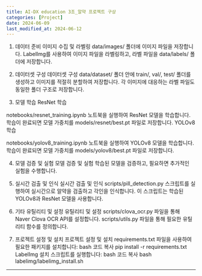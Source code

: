 ```yaml
---
title: AI-DX education 3조_알약 프로젝트 구상
categories: [Project] 
date: 2024-06-09
last_modified_at: 2024-06-12
---
```

1. 데이터 준비
이미지 수집 및 라벨링
data/images/ 폴더에 이미지 파일을 저장합니다.
LabelImg를 사용하여 이미지 파일을 라벨링하고, 라벨 파일을 data/labels/ 폴더에 저장합니다.

2. 데이터셋 구성
데이터셋 구성
data/dataset/ 폴더 안에 train/, val/, test/ 폴더를 생성하고 이미지를 적절히 분할하여 저장합니다.
각 이미지에 대응하는 라벨 파일도 동일한 폴더 구조로 저장합니다.

3. 모델 학습
ResNet 학습

notebooks/resnet_training.ipynb 노트북을 실행하여 ResNet 모델을 학습합니다.
학습이 완료되면 모델 가중치를 models/resnet/best.pt 파일로 저장합니다.
YOLOv8 학습

notebooks/yolov8_training.ipynb 노트북을 실행하여 YOLOv8 모델을 학습합니다.
학습이 완료되면 모델 가중치를 models/yolov8/best.pt 파일로 저장합니다.

4. 모델 검증 및 실험
모델 검증 및 실험
학습된 모델을 검증하고, 필요하면 추가적인 실험을 수행합니다.

5. 실시간 검출 및 인식
실시간 검출 및 인식
scripts/pill_detection.py 스크립트를 실행하여 실시간으로 알약을 검출하고 각인을 인식합니다.
이 스크립트는 학습된 YOLOv8과 ResNet 모델을 사용합니다.

6. 기타 유틸리티 및 설정
유틸리티 및 설정
scripts/clova_ocr.py 파일을 통해 Naver Clova OCR API를 설정합니다.
scripts/utils.py 파일을 통해 필요한 유틸리티 함수를 정의합니다.

7. 프로젝트 설정 및 설치
프로젝트 설정 및 설치
requirements.txt 파일을 사용하여 필요한 패키지를 설치합니다:
bash
코드 복사
pip install -r requirements.txt
LabelImg 설치 스크립트를 실행합니다:
bash
코드 복사
bash labelimg/labelimg_install.sh




































---